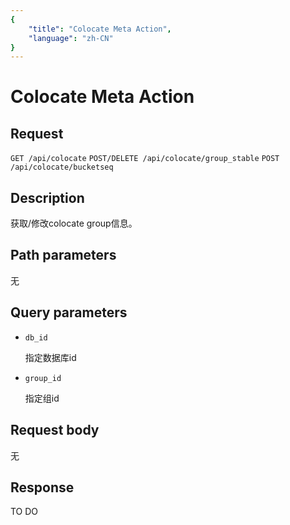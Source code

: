 ```yaml
---
{
    "title": "Colocate Meta Action",
    "language": "zh-CN"
}
---
```


# Colocate Meta Action

## Request

`GET /api/colocate`
`POST/DELETE /api/colocate/group_stable`
`POST /api/colocate/bucketseq`

## Description

获取/修改colocate group信息。
    
## Path parameters

无

## Query parameters

* `db_id`

    指定数据库id

* `group_id`
    
    指定组id

## Request body

无

## Response

TO DO
